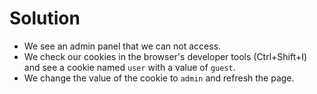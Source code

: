# Solution
- We see an admin panel that we can not access.
- We check our cookies in the browser's developer tools (Ctrl+Shift+I) and see a cookie named `user` with a value of `guest`.
- We change the value of the cookie to `admin` and refresh the page.